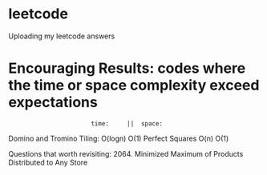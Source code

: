 # leetcode
Uploading my leetcode answers


# Encouraging Results: codes where the time or space complexity exceed expectations
                           time:     ||  space: 
Domino and Tromino Tiling: O(logn)       O(1)
Perfect Squares            O(n)          O(1)



Questions that worth revisiting:
2064. Minimized Maximum of Products Distributed to Any Store
